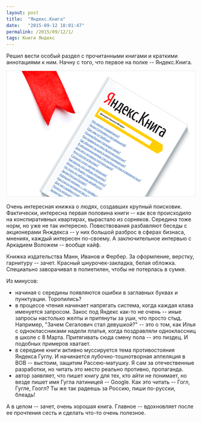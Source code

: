 ```yaml
---
layout: post
title:  "Яндекс.Книга"
date:   "2015-09-12 10:01:47"
permalink: /2015/09/12/1/
tags: Книги Яндекс
---
```


Решил вести особый раздел с прочитанными книгами и краткими аннотациями к ним. Начну с того, что первое на полке -- Яндекс.Книга.

![cover](/assets/static/yandex_book.png)

Очень интересная книжка о людях, создавших крупный
поисковик. Фактически, интересна первая половина книги -- как все
происходило на конспиративных квартирах, вырастало из
сорняков. Середина тоже норм, но уже не так интересно. Повествования
разбавляют беседы с акционерами Янждекса -- у них большой разброс в
сферах бизнаса, мнениях, каждый интересен по-своему. А заключительное
интервью с Аркадием Воложем -- вообще кайф.

Книжка издательства Манн, Иванов и Фербер. За оформление, верстку,
гарнитуру -- зачет. Красный шнурочек-закладка, белая
обложка. Специально заворачивал в полиетилен, чтобы не потерлась в
сумке.

Из минусов:

- начиная с середины появляются ошибки в заглавных буквах и
  пунктуации. Торопились?
- в процессе чтения начинает напрягать система, когда каждая клава
  именуется запросом. Закос под Яндекс как-то не очень -- иные запросы
  настолько желты и притянуты за уши, что просто стыд. Например,
  "Зачем Сегалович стал девушкой?" -- это о том, как Илья с
  одноклассниками надели платья, когда поздравляли одноклассниц в
  школе с 8 Марта. Притягивать сюда смену пола -- это пиздец. И
  подобных примеров хватает.
- в середине книги активно муссируется тема противостояния Яндекса
  Гуглу. И начинается лубочно-тошнотворная аппеляция в ВОВ -- выстоим,
  защитим Рассею-матушку. Я сам за отечественные разработки, но читать
  это место реально противно, пропаганда.
- автор заявляет, что пишет книгу для тех, кто айти не понимает, но
  везде пишет имя Гугла латиницей -- Google. Как это читать -- Гогл,
  Гугле, Гоогл? Ты же так радеешь за Россию, пиши по-русски, блеадь!

А в целом -- зачет, очень хорошая книга. Главное -- вдохновляет после
ее прочтения сесть и сделать что-то очень полезное.
